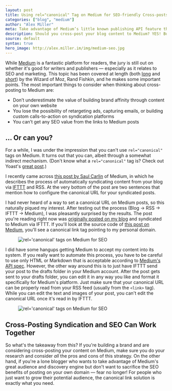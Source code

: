 ```yaml
---
layout: post
title: Using rel="canonical" Tag on Medium for SEO-friendly Cross-posts
categories: ["blog", "medium"]
author: "Alex Miller"
meta: Take advantage of Medium’s little known publishing API feature that lets you set a canonical link tag and avoid duplicate content.
description: Should you cross-post your blog content to Medium? YES! But do it the right way using rel="canonical" to maximize your content's SEO value.
source: default
syntax: true
hero_image: http://alex.miller.im/img/medium-seo.jpg
---
```


While [Medium](https://medium.com) is a fantastic platform for readers, the jury is still out on whether it's good for writers and publishers &mdash; especially as it relates to SEO and marketing. This topic has been covered at length (both [long](https://moz.com/blog/use-hosted-blog-platforms-seo-content-distribution) and [short](https://twitter.com/randfish/status/668674305065025536)) by the Wizard of Moz, Rand Fishkin, and he makes some important points. The most important things to consider when thinking about cross-posting to Medium are:

- Don’t underestimate the value of building brand affinity through content on your own website
- You lose the possibility of retargeting ads, capturing emails, or building custom calls-to-action on syndication platforms
- You can’t get any SEO value from the links to Medium posts

## ... Or can you?

For a while, I was under the impression that you can't use `rel="canonical"` tags on Medium. It turns out that you can, albeit through a somewhat indirect mechanism. (Don't know what a `rel="canonical"` tag is? Check out Yoast's [great post](https://yoast.com/rel-canonical/).)

I recently came across [this post by Saul Carlin](https://medium.com/@saul/creating-medium-stories-via-rss-c2ac93d08288#.x7n4uvdd2) of Medium, in which he describes the process of automatically syndicating content from your blog via [IFTTT](https://ifttt.com/) and RSS. At the very bottom of the post are two sentences that mention how to configure the canonical URL for your syndicated posts. 

I had never heard of a way to set a canonical URL on Medium posts, so this naturally piqued my interest. After testing out the process (Blog → RSS → IFTTT → Medium), I was pleasantly surprised by the results. The post you're reading right now was [originally posted on my blog](http://alex.miller.im/posts/medium-seo-rel-canonical-tag-cross-posting-via-rss/) and syndicated to Medium via IFTTT. If you'll look at the source code of [this post on Medium](https://medium.com/@alexpmiller/using-rel-canonical-tag-on-medium-for-seo-69435e227f18), you'll see a canonical link tag pointing to my personal domain. 

<figure>
<img title="rel='canonical' tags on Medium for SEO" alt="rel='canonical' tags on Medium for SEO" src="http://alex.miller.im/img/medium-canonical.PNG">
</figure>

I did have some hangups getting Medium to accept my content into its system. If you really want to automate this process, you have to be careful to use only HTML or Markdown that is acceptable according to [Medium's API spec](https://medium.com/developers/accepted-markup-for-medium-s-publishing-api-a4367010924e#.6fvj8vz2i). However, the other way around this is to just have IFTTT send your post to the drafts folder in your Medium account. After the post gets sent to your drafts folder, you can edit it in any way you like and format it specifically for Medium's platform. Just make sure that your canonical URL can be properly read from your RSS feed (usually from the `<link>` tag). While you can edit the text and images of your post, you can't edit the canonical URL once it's read in by IFTTT.

<figure>
<img title="rel='canonical' tags on Medium for SEO" alt="rel='canonical' tags on Medium for SEO" src="http://alex.miller.im/img/medium-ifttt.PNG">
</figure>

## Cross-Posting Syndication and SEO Can Work Together
So what's the takeaway from this? If you're building a brand and are considering cross-posting your content on Medium, make sure you do your research and consider *all* the pros and cons of this strategy. On the other hand, if you're a lone blogger who wants to take advantage of Medium's great audience and discovery engine but don't want to sacrifice the SEO benefits of posting on your own domain &mdash; fear no longer! For people who just want to grow their potential audience, the canonical link solution is exactly what you need.
